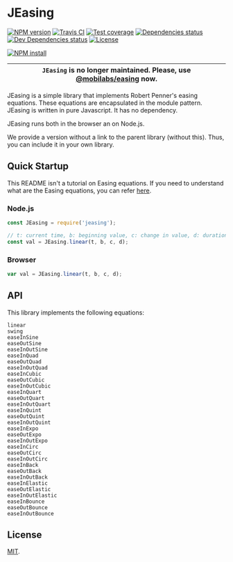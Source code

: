# JEasing

[![NPM version][npm-image]][npm-url]
[![Travis CI][travis-image]][travis-url]
[![Test coverage][coveralls-image]][coveralls-url]
[![Dependencies status][dependencies-image]][dependencies-url]
[![Dev Dependencies status][devdependencies-image]][devdependencies-url]
[![License][license-image]](LICENSE.md)
<!--- [![node version][node-image]][node-url] -->

[![NPM install][npm-install-image]][npm-install-url]

| `JEasing` is no longer maintained. Please, use [@mobilabs/easing](https://www.npmjs.com/package/@mobilabs/easing) now. |
| --- |


JEasing is a simple library that implements Robert Penner's easing equations. These equations are encapsulated in the module pattern. JEasing is written in pure Javascript. It has no dependency.

JEasing runs both in the browser an on Node.js.

We provide a version without a link to the parent library (without this). Thus, you can include it in your own library.


## Quick Startup

This README isn't a tutorial on Easing equations. If you need to understand what are the Easing equations, you can refer [here](https://easings.net/en).

### Node.js

```javascript
const JEasing = require('jeasing');

// t: current time, b: beginning value, c: change in value, d: duration
const val = JEasing.linear(t, b, c, d);

```

### Browser

```javascript
var val = JEasing.linear(t, b, c, d);
```


## API

This library implements the following equations:

```
linear
swing
easeInSine
easeOutSine
easeInOutSine
easeInQuad
easeOutQuad
easeInOutQuad
easeInCubic
easeOutCubic
easeInOutCubic
easeInQuart
easeOutQuart
easeInOutQuart
easeInQuint
easeOutQuint
easeInOutQuint
easeInExpo
easeOutExpo
easeInOutExpo
easeInCirc
easeOutCirc
easeInOutCirc
easeInBack
easeOutBack
easeInOutBack
easeInElastic
easeOutElastic
easeInOutElastic
easeInBounce
easeOutBounce
easeInOutBounce
```


## License

[MIT](LICENSE.md).

<!--- URls -->

[npm-image]: https://img.shields.io/npm/v/jeasing.svg?style=flat-square
[npm-install-image]: https://nodei.co/npm/jeasing.png?compact=true
[node-image]: https://img.shields.io/badge/node.js-%3E=_0.10-green.svg?style=flat-square
[download-image]: https://img.shields.io/npm/dm/jeasing.svg?style=flat-square
[travis-image]: https://img.shields.io/travis/jclo/jeasing.svg?style=flat-square
[coveralls-image]: https://img.shields.io/coveralls/jclo/jeasing/master.svg?style=flat-square
[dependencies-image]: https://david-dm.org/jclo/jeasing/status.svg?theme=shields.io
[devdependencies-image]: https://david-dm.org/jclo/jeasing/dev-status.svg?theme=shields.io
[license-image]: https://img.shields.io/npm/l/jeasing.svg?style=flat-square

[npm-url]: https://www.npmjs.com/package/jeasing
[npm-install-url]: https://nodei.co/npm/jeasing
[node-url]: http://nodejs.org/download
[download-url]: https://www.npmjs.com/package/jeasing
[travis-url]: https://travis-ci.org/jclo/jeasing
[coveralls-url]: https://coveralls.io/github/jclo/jeasing?branch=master
[dependencies-url]: https://david-dm.org/jclo/jeasing
[devdependencies-url]: https://david-dm.org/jclo/jeasing?type=dev
[license-url]: http://opensource.org/licenses/MIT
